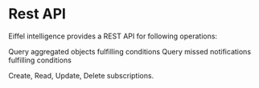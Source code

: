 # Rest API

Eiffel intelligence provides a REST API for following operations:

Query aggregated objects fulfilling conditions
Query missed notifications fulfilling conditions

Create, Read, Update, Delete subscriptions.
